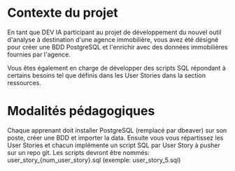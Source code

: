# Contexte du projet
En tant que DEV IA participant au projet de développement du nouvel outil d'analyse à destination d'une agence immobilière, vous avez été désigné pour créer une BDD PostgreSQL et l'enrichir avec des données immobilières fournies par l'agence.

Vous êtes également en charge de développer des scripts SQL répondant à certains besoins tel que définis dans les User Stories dans la section ressources.

# Modalités pédagogiques

Chaque apprenant doit installer PostgreSQL (remplacé par dbeaver) sur son poste, créer une BDD et importer la data.
Ensuite vous vous répartissez les User Stories et chacun implémente un script SQL par User Story à pusher sur un repo git.
Les scripts devront être nommés: user_story_{num\_user\_story}.sql (exemple: user_story_5.sql)



